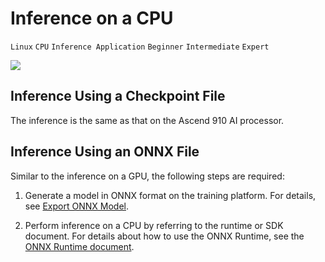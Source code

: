 # Inference on a CPU

`Linux` `CPU` `Inference Application` `Beginner` `Intermediate` `Expert`

<a href="https://gitee.com/mindspore/docs/blob/r1.1/tutorials/inference/source_en/multi_platform_inference_cpu.md" target="_blank"><img src="./_static/logo_source.png"></a>

## Inference Using a Checkpoint File

The inference is the same as that on the Ascend 910 AI processor.

## Inference Using an ONNX File

Similar to the inference on a GPU, the following steps are required:

1. Generate a model in ONNX format on the training platform. For details, see [Export ONNX Model](https://www.mindspore.cn/tutorial/training/en/r1.1/use/save_model.html#export-onnx-model).

2. Perform inference on a CPU by referring to the runtime or SDK document. For details about how to use the ONNX Runtime, see the [ONNX Runtime document](https://github.com/microsoft/onnxruntime).
